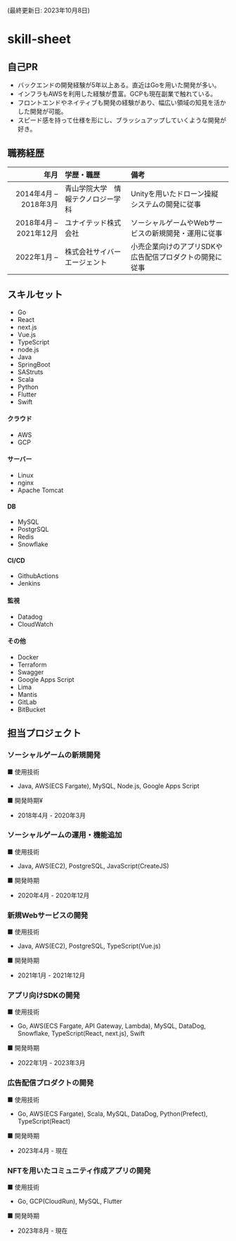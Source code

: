 (最終更新日: 2023年10月8日)

# skill-sheet

## 自己PR
- バックエンドの開発経験が5年以上ある。直近はGoを用いた開発が多い。
- インフラもAWSを利用した経験が豊富。GCPも現在副業で触れている。
- フロントエンドやネイティブも開発の経験があり、幅広い領域の知見を活かした開発が可能。
- スピード感を持って仕様を形にし、ブラッシュアップしていくような開発が好き。

## 職務経歴

| 年月 | 学歴・職歴 | 備考 |
|---:|:---|:---|
|2014年4月 – 2018年3月 |青山学院大学　情報テクノロジー学科 |Unityを用いたドローン操縦システムの開発に従事 |
|2018年4月 – 2021年12月 |ユナイテッド株式会社 |ソーシャルゲームやWebサービスの新規開発・運用に従事 |
|2022年1月 –  |株式会社サイバーエージェント |小売企業向けのアプリSDKや広告配信プロダクトの開発に従事 |

## スキルセット
- Go
- React
- next.js
- Vue.js
- TypeScript
- node.js
- Java
- SpringBoot
- SAStruts
- Scala
- Python
- Flutter
- Swift
#### クラウド
- AWS
- GCP
#### サーバー
- Linux
- nginx
- Apache Tomcat
#### DB
- MySQL
- PostgrSQL
- Redis
- Snowflake
#### CI/CD
- GithubActions
- Jenkins
#### 監視
- Datadog
- CloudWatch
#### その他
- Docker
- Terraform
- Swagger
- Google Apps Script
- Lima
- Mantis
- GitLab
- BitBucket

## 担当プロジェクト

### ソーシャルゲームの新規開発

■ 使用技術
- Java, AWS(ECS Fargate), MySQL, Node.js, Google Apps Script

■ 開発時期¥
- 2018年4月 - 2020年3月

### ソーシャルゲームの運用・機能追加

■ 使用技術
- Java, AWS(EC2), PostgreSQL, JavaScript(CreateJS)

■ 開発時期
- 2020年4月 - 2020年12月

### 新規Webサービスの開発

■ 使用技術
- Java, AWS(EC2), PostgreSQL, TypeScript(Vue.js)

■ 開発時期
- 2021年1月 - 2021年12月

### アプリ向けSDKの開発

■ 使用技術
- Go, AWS(ECS Fargate, API Gateway, Lambda), MySQL, DataDog, Snowflake, TypeScript(React, next.js), Swift

■ 開発時期
- 2022年1月 - 2023年3月

### 広告配信プロダクトの開発

■ 使用技術
- Go, AWS(ECS Fargate), Scala, MySQL, DataDog, Python(Prefect), TypeScript(React)

■ 開発時期
- 2023年4月 - 現在

### NFTを用いたコミュニティ作成アプリの開発

■ 使用技術
- Go, GCP(CloudRun), MySQL, Flutter

■ 開発時期
- 2023年8月 - 現在
